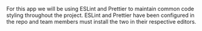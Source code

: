 For this app we will be using ESLint and Prettier to maintain common code styling throughout the project. ESLint and Prettier have been configured in the repo and team members must install the two in their respective editors.

